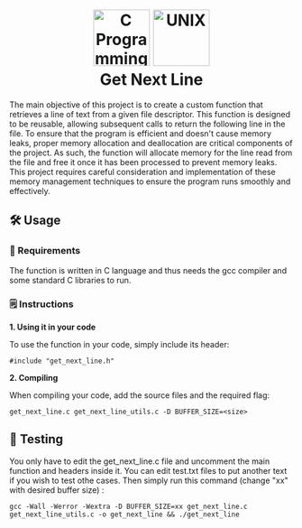 <h1 align="center">
	<a href="https://en.wikipedia.org/wiki/C_(programming_language)"> <img src="https://cdn.jsdelivr.net/gh/devicons/devicon/icons/c/c-original.svg" alt="C Programming Language" width="100"height="100"></a>
	<a href="https://unix.org/"> <img src="https://cdn.jsdelivr.net/gh/devicons/devicon/icons/unix/unix-original.svg" alt="UNIX" width="100" height="100"></a>
	<br>
	Get Next Line
</h1>

The main objective of this project is to create a custom function that retrieves a line of text from a given file descriptor. This function is designed to be reusable, allowing subsequent calls to return the following line in the file. To ensure that the program is efficient and doesn't cause memory leaks, proper memory allocation and deallocation are critical components of the project. As such, the function will allocate memory for the line read from the file and free it once it has been processed to prevent memory leaks. This project requires careful consideration and implementation of these memory management techniques to ensure the program runs smoothly and effectively.

<h2>&#128736; Usage</h2>
<h3>&#128679; Requirements</h3>
The function is written in C language and thus needs the gcc compiler and some standard C libraries to run.

<h3>&#128466; Instructions</h3>

<p><b>1. Using it in your code</b></p>
To use the function in your code, simply include its header:
<p><code>#include "get_next_line.h"</code></p>

<p><b>2. Compiling</b></p>
When compiling your code, add the source files and the required flag:
<p><code>get_next_line.c get_next_line_utils.c -D BUFFER_SIZE=&#60;size&#62;</code></p>

<h2>&#128221; Testing</h2>
<p>You only have to edit the get_next_line.c file and uncomment the main function and headers inside it. You can edit test.txt files to put another text if you wish to test othe cases. Then simply run this command (change "xx" with desired buffer size) :</p>
<code>gcc -Wall -Werror -Wextra -D BUFFER_SIZE=xx get_next_line.c get_next_line_utils.c -o get_next_line && ./get_next_line</code>
